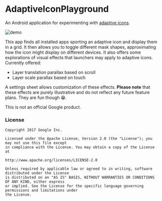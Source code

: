 # AdaptiveIconPlayground

An Android application for experimenting with [adaptive icons](https://developer.android.com/preview/features/adaptive-icons.html).

![demo](screenshots/adaptive-icon-playground-demo.gif)

This app finds all installed apps sporting an adaptive icon and display them in a grid. It then allows you to toggle different mask shapes, approximating how the icon might display on different devices. It also offers some explorations of visual effects that launchers may apply to adaptive icons. Currently offered:
- Layer translation parallax based on scroll
- Layer scale parallax based on touch

A settings sheet allows customization of these effects. **Please note** that these effects are purely illustrative and do not reflect any future feature plans. They are fun though 😁.

This is not an official Google product.

### License

```
Copyright 2017 Google Inc.

Licensed under the Apache License, Version 2.0 (the "License"); you may not use this file except
in compliance with the License. You may obtain a copy of the License at

http://www.apache.org/licenses/LICENSE-2.0

Unless required by applicable law or agreed to in writing, software distributed under the License
is distributed on an "AS IS" BASIS, WITHOUT WARRANTIES OR CONDITIONS OF ANY KIND, either express
or implied. See the License for the specific language governing permissions and limitations under
the License.
```
